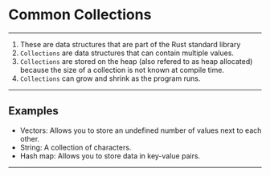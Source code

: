 # Common Collections
_______________________________________________________________________________
1. These are data structures that are part of the Rust standard library
2. `Collections` are data structures that can contain multiple values.
3. `Collections` are stored on the heap (also refered to as heap allocated)
because the size of a collection is not known at compile time.
4. `Collections` can grow and shrink as the program runs. 

_______________________________________________________________________________
## Examples

- Vectors: Allows you to store an undefined number of values 
next to each other.
- String: A collection of characters.
- Hash map: Allows you to store data in key-value pairs.
_______________________________________________________________________________
